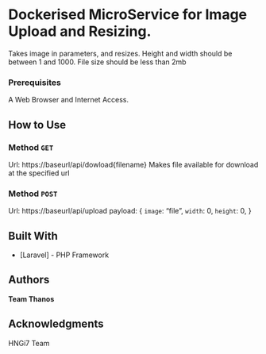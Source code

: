 # Dockerised MicroService for Image Upload and Resizing.
Takes image in parameters, and resizes. Height and width should be between 1 and 1000. File size should be less than 2mb

### Prerequisites
A Web Browser and Internet Access.
## How to Use

### Method ```GET```
Url: https://baseurl/api/dowload{filename}
Makes file available for download at the specified url
### Method ```POST```
Url: https://baseurl/api/upload
payload:
{
 ```image```: “file”,
 ```width```: 0,
 ```height```: 0,
}
## Built With
* [Laravel] - PHP Framework

## Authors
**Team Thanos**

## Acknowledgments
HNGi7 Team
